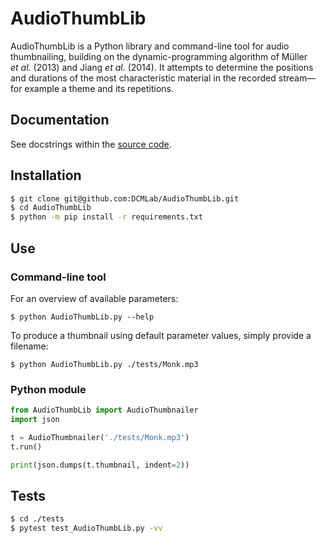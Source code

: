 # AudioThumbLib

AudioThumbLib is a Python library and command-line tool for audio thumbnailing, building on the dynamic-programming algorithm of Müller *et al.* (2013) and Jiang *et al.* (2014). It attempts to determine the positions and durations of the most characteristic material in the recorded stream—for example a theme and its repetitions.

## Documentation

See docstrings within the [source code](https://github.com/DCMLab/AudioThumbLib/blob/master/src/AudioThumbLib.py).

## Installation

```bash
$ git clone git@github.com:DCMLab/AudioThumbLib.git
$ cd AudioThumbLib
$ python -m pip install -r requirements.txt
```

## Use

### Command-line tool

For an overview of available parameters:

`$ python AudioThumbLib.py --help`

To produce a thumbnail using default parameter values, simply provide a filename:

`$ python AudioThumbLib.py ./tests/Monk.mp3`

### Python module

```python
from AudioThumbLib import AudioThumbnailer
import json

t = AudioThumbnailer('./tests/Monk.mp3')
t.run()

print(json.dumps(t.thumbnail, indent=2))
```

## Tests

```bash
$ cd ./tests
$ pytest test_AudioThumbLib.py -vv
```
